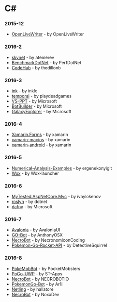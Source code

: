 # C#


### 2015-12
- [OpenLiveWriter](https://github.com/OpenLiveWriter/OpenLiveWriter) - by OpenLiveWriter

### 2016-2
- [skynet](https://github.com/atemerev/skynet) - by atemerev
- [BenchmarkDotNet](https://github.com/PerfDotNet/BenchmarkDotNet) - by PerfDotNet
- [CodeHub](https://github.com/thedillonb/CodeHub) - by thedillonb

### 2016-3
- [ink](https://github.com/inkle/ink) - by inkle
- [temporal](https://github.com/playdeadgames/temporal) - by playdeadgames
- [VS-PPT](https://github.com/Microsoft/VS-PPT) - by Microsoft
- [BotBuilder](https://github.com/Microsoft/BotBuilder) - by Microsoft
- [GalaxyExplorer](https://github.com/Microsoft/GalaxyExplorer) - by Microsoft

### 2016-4
- [Xamarin.Forms](https://github.com/xamarin/Xamarin.Forms) - by xamarin
- [xamarin-macios](https://github.com/xamarin/xamarin-macios) - by xamarin
- [xamarin-android](https://github.com/xamarin/xamarin-android) - by xamarin

### 2016-5
- [Numerical-Analysis-Examples](https://github.com/ergenekonyigit/Numerical-Analysis-Examples) - by ergenekonyigit
- [Wox](https://github.com/Wox-launcher/Wox) - by Wox-launcher

### 2016-6
- [MyTested.AspNetCore.Mvc](https://github.com/ivaylokenov/MyTested.AspNetCore.Mvc) - by ivaylokenov
- [roslyn](https://github.com/dotnet/roslyn) - by dotnet
- [dafny](https://github.com/Microsoft/dafny) - by Microsoft

### 2016-7
- [Avalonia](https://github.com/AvaloniaUI/Avalonia) - by AvaloniaUI
- [GO-Bot](https://github.com/AnthonyOSX/GO-Bot) - by AnthonyOSX
- [NecroBot](https://github.com/NecronomiconCoding/NecroBot) - by NecronomiconCoding
- [Pokemon-Go-Rocket-API](https://github.com/DetectiveSquirrel/Pokemon-Go-Rocket-API) - by DetectiveSquirrel

### 2016-8
- [PokeMobBot](https://github.com/PocketMobsters/PokeMobBot) - by PocketMobsters
- [PoGo-UWP](https://github.com/ST-Apps/PoGo-UWP) - by ST-Apps
- [NecroBot](https://github.com/NECROBOTIO/NecroBot) - by NECROBOTIO
- [PokemonGo-Bot](https://github.com/Ar1i/PokemonGo-Bot) - by Ar1i
- [Netling](https://github.com/hallatore/Netling) - by hallatore
- [NecroBot](https://github.com/NoxxDev/NecroBot) - by NoxxDev
